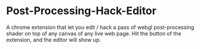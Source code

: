 # Post-Processing-Hack-Editor

A chrome extension that let you edit / hack  a pass of webgl post-processing shader on top of any canvas of any live web page.
Hit the button of the extension, and the editor will show up.
